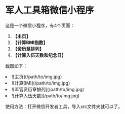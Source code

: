 军人工具箱微信小程序
============
这是一个微信小程序，有4个页面：  
1. **【主页】**  
2. **【计算BMI指数】**  
3. **【资历章排列】**  
4. **【计算入伍天数和纪念日】**    



截图如下：  
<li>![主页](/path/to/img.jpg)
<li>![计算BMI](/path/to/img.jpg)
<li>![军官资历章排列](/path/to/img.jpg)
<li>![计算入伍天数](/path/to/img.jpg)

使用方法：打开微信开发者工具，导入src文件夹就可以了。

